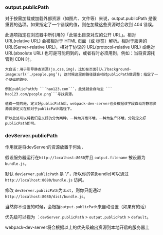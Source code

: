 ### output.publicPath
对于按需加载或加载外部资源（如图片、文件等）来说，output.publicPath 是很重要的选项。如果指定了一个错误的值，则在加载这些资源时会收到 404 错误。

此选项指定在浏览器中所引用的「此输出目录对应的公开 URL」。相对 URL(relative URL) 会被相对于 HTML 页面（或 <base> 标签）解析。相对于服务的 URL(Server-relative URL)，相对于协议的 URL(protocol-relative URL) 或绝对 URL(absolute URL) 也可是可能用到的，或者有时必须用到，例如：当将资源托管到 CDN 时。

    大白话：用于引导静态资源(js,css,img)，比如在页面引入了background-image:url(’./people.png’); 这时候这里的路径就会相对publicPath做调整；指定了一个基础的路径。

    例如publicPath为 ```hao123.com```，此处就会自动去 ```
    hao123.com/people.png```寻找资源。

    值得一提的是，定义好publicPath后，webpack-dev-server也会根据该字段自动将静态资源资源定义在相对于publicPath路径下。

    所以此处可以将我们定义好的分为两种，一种为开发环境，一种为生产环境，分别定义好publicPath即可。

### devServer.publicPath

作用就是将devServer的资源放置于何处，

假设服务器运行在`http://localhost:8080`并且 `output.filename` 被设置为 `bundle.js`。

默认 `devServer.publicPath` 是 '/'，所以你的包(bundle)可以通过`http://localhost:8080/bundle.js` 访问。

修改 `devServer.publicPath`为`dist`，则你只能通过`http://localhost:8080/dist/bundle.js`。

当然你不设置的时候，会根据`output.publicPath`来自动设置（如果有的话）

优先级可以视为 ：`devServer.publicPath` > `output.publicPath` > `default`。

webpack-dev-server将会根据以上的优先级输出资源到本地开启的服务器上